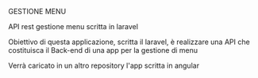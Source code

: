 GESTIONE MENU

API rest gestione menu scritta in laravel

Obiettivo di questa applicazione, scritta il laravel, è realizzare una API che costituisca il Back-end di una app per la gestione di menu

Verrà caricato in un altro repository l'app scritta in angular
